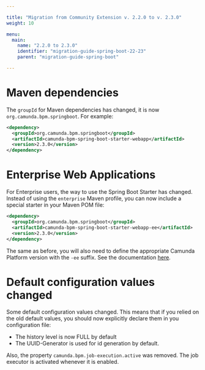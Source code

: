 ```yaml
---

title: "Migration from Community Extension v. 2.2.0 to v. 2.3.0"
weight: 10

menu:
  main:
    name: "2.2.0 to 2.3.0"
    identifier: "migration-guide-spring-boot-22-23"
    parent: "migration-guide-spring-boot"

---
```


# Maven dependencies

The `groupId` for Maven dependencies has changed, it is now `org.camunda.bpm.springboot`. For example:

```xml
<dependency>
  <groupId>org.camunda.bpm.springboot</groupId>
  <artifactId>camunda-bpm-spring-boot-starter-webapp</artifactId>
  <version>2.3.0</version>
</dependency>
```

# Enterprise Web Applications

For Enterprise users, the way to use the Spring Boot Starter has changed. Instead of using the `enterprise` Maven profile, you can now include a special starter in your Maven POM file:
 
```xml
<dependency>
  <groupId>org.camunda.bpm.springboot</groupId>
  <artifactId>camunda-bpm-spring-boot-starter-webapp-ee</artifactId>
  <version>2.3.0</version>
</dependency>
```

The same as before, you will also need to define the appropriate Camunda Platform version with the `-ee` suffix. See the documentation [here](https://docs.camunda.org/manual/latest/user-guide/spring-boot-integration/#overriding-camunda-version).
 
# Default configuration values changed

Some default configuration values changed. This means that if you relied on the old default values, you should now explicitly declare them in you configuration file:

* The history level is now FULL by default
* The UUID-Generator is used for id generation by default.

Also, the property `camunda.bpm.job-execution.active` was removed. The job executor is activated whenever it is enabled.